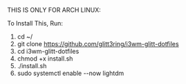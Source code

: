 THIS IS ONLY FOR ARCH LINUX:

To Install This, Run:
1. cd ~/ 
2. git clone https://github.com/glitt3ring/i3wm-glitt-dotfiles 
3. cd i3wm-glitt-dotfiles 
4. chmod +x install.sh 
5. ./install.sh 
6. sudo systemctl enable --now lightdm
